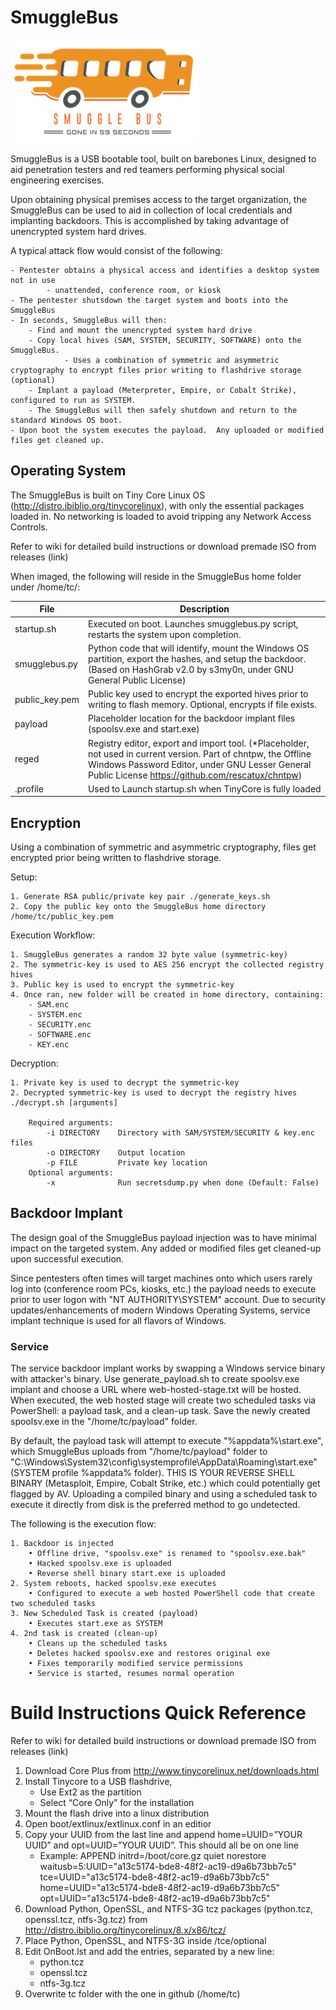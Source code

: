 # SmuggleBus
![logo](logo.png)

SmuggleBus is a USB bootable tool, built on barebones Linux, designed to aid penetration testers and red teamers performing physical social engineering exercises. 

Upon obtaining physical premises access to the target organization, the SmuggleBus can be used to aid in collection of local credentials and implanting backdoors. This is accomplished by taking advantage of unencrypted system hard drives. 

A typical attack flow would consist of the following:

	- Pentester obtains a physical access and identifies a desktop system not in use
            - unattended, conference room, or kiosk 
	- The pentester shutsdown the target system and boots into the SmuggleBus
	- In seconds, SmuggleBus will then:
		- Find and mount the unencrypted system hard drive
		- Copy local hives (SAM, SYSTEM, SECURITY, SOFTWARE) onto the SmuggleBus.
                - Uses a combination of symmetric and asymmetric cryptography to encrypt files prior writing to flashdrive storage (optional)
		- Implant a payload (Meterpreter, Empire, or Cobalt Strike), configured to run as SYSTEM. 
		- The SmuggleBus will then safely shutdown and return to the standard Windows OS boot. 
	- Upon boot the system executes the payload.  Any uploaded or modified files get cleaned up.



## Operating System
The SmuggleBus is built on Tiny Core Linux OS (http://distro.ibiblio.org/tinycorelinux), with only the essential packages loaded in. No networking is loaded to avoid tripping any Network Access Controls. 

Refer to wiki for detailed build instructions or download premade ISO from releases (link)

When imaged, the following will reside in the SmuggleBus home folder under /home/tc/:

| File | Description |
| --- | --- |
|startup.sh| Executed on boot. Launches smugglebus.py script, restarts the system upon completion.|
|smugglebus.py|	Python code that will identify, mount the Windows OS partition, export the hashes, and setup the backdoor. (Based on HashGrab v2.0 by s3my0n, under GNU General Public License)|
|public_key.pem| Public key used to encrypt the exported hives prior to writing to flash memory. Optional, encrypts if file exists. |
|payload| Placeholder location for the backdoor implant files (spoolsv.exe and start.exe)|
|reged|	Registry editor, export and import tool. (*Placeholder, not used in current version. Part of chntpw, the Offline Windows Password Editor, under GNU Lesser General Public License https://github.com/rescatux/chntpw)|
|.profile| Used to Launch startup.sh when TinyCore is fully loaded|


## Encryption
Using a combination of symmetric and asymmetric cryptography, files get encrypted prior being written to flashdrive storage. 

Setup:

    1. Generate RSA public/private key pair ./generate_keys.sh
    2. Copy the public key onto the SmuggleBus home directory /home/tc/public_key.pem
		
Execution Workflow:

	1. SmuggleBus generates a random 32 byte value (symmetric-key)
	2. The symmetric-key is used to AES 256 encrypt the collected registry hives
	3. Public key is used to encrypt the symmetric-key
	4. Once ran, new folder will be created in home directory, containing:
		- SAM.enc
		- SYSTEM.enc
		- SECURITY.enc
		- SOFTWARE.enc
		- KEY.enc

Decryption:

    1. Private key is used to decrypt the symmetric-key
    2. Decrypted symmetric-key is used to decrypt the registry hives ./decrypt.sh [arguments]
		
		Required arguments:
			-i DIRECTORY    Directory with SAM/SYSTEM/SECURITY & key.enc files    
			-o DIRECTORY    Output location                                       
			-p FILE         Private key location                                  
		Optional arguments:
			-x              Run secretsdump.py when done (Default: False) 
		
		
## Backdoor Implant
The design goal of the SmuggleBus payload injection was to have minimal impact on the targeted system. Any added or modified files get cleaned-up upon successful execution. 

Since pentesters often times will target machines onto which users rarely log into (conference room PCs, kiosks, etc.) the payload needs to execute prior to user logon with "NT AUTHORITY\SYSTEM" account. Due to security updates/enhancements of modern Windows Operating Systems, service implant technique is used for all flavors of Windows. 

### Service
The service backdoor implant works by swapping a Windows service binary with attacker's binary. Use generate_payload.sh to create spoolsv.exe implant and choose a URL where web-hosted-stage.txt will be hosted. When executed, the web hosted stage will create two scheduled tasks via PowerShell: a payload task, and a clean-up task. Save the newly created spoolsv.exe in the "/home/tc/payload" folder. 


By default, the payload task will attempt to execute "%appdata%\start.exe", which SmuggleBus uploads from "/home/tc/payload" folder to "C:\Windows\System32\config\systemprofile\AppData\Roaming\start.exe" (SYSTEM profile %appdata% folder). THIS IS YOUR REVERSE SHELL BINARY (Metasploit, Empire, Cobalt Strike, etc.) which could potentially get flagged by AV. Uploading a compiled binary and using a scheduled task to execute it directly from disk is the preferred method to go undetected.


The following is the execution flow:

	1. Backdoor is injected
		• Offline drive, "spoolsv.exe" is renamed to "spoolsv.exe.bak"
		• Hacked spoolsv.exe is uploaded
		• Reverse shell binary start.exe is uploaded
	2. System reboots, hacked spoolsv.exe executes
		• Configured to execute a web hosted PowerShell code that create two scheduled tasks
	3. New Scheduled Task is created (payload)
		• Executes start.exe as SYSTEM 
	4. 2nd task is created (clean-up)
		• Cleans up the scheduled tasks
		• Deletes hacked spoolsv.exe and restores original exe
		• Fixes temporarily modified service permissions
		• Service is started, resumes normal operation


# Build Instructions Quick Reference
Refer to wiki for detailed build instructions or download premade ISO from releases (link)

1. Download Core Plus from http://www.tinycorelinux.net/downloads.html
2. Install Tinycore to a USB flashdrive,
    - Use Ext2 as the partition
    - Select “Core Only” for the installation
3. Mount the flash drive into a linux distribution
4. Open boot/extlinux/extlinux.conf in an editior
5. Copy your UUID from the last line and append home=UUID=”YOUR UUID” and opt=UUID=”YOUR UUID”. This should all be on one line
    - Example: 
    APPEND initrd=/boot/core.gz quiet norestore waitusb=5:UUID="a13c5174-bde8-48f2-ac19-d9a6b73bb7c5" tce=UUID="a13c5174-bde8-48f2-ac19-d9a6b73bb7c5" home=UUID="a13c5174-bde8-48f2-ac19-d9a6b73bb7c5" opt=UUID="a13c5174-bde8-48f2-ac19-d9a6b73bb7c5"
6. Download Python, OpenSSL, and NTFS-3G tcz packages (python.tcz, openssl.tcz, ntfs-3g.tcz) from http://distro.ibiblio.org/tinycorelinux/8.x/x86/tcz/
7. Place Python, OpenSSL, and NTFS-3G inside /tce/optional
8. Edit OnBoot.lst and add the entries, separated by a new line:
    - python.tcz 
    - openssl.tcz
    - ntfs-3g.tcz
9. Overwrite tc folder with the one in github (/home/tc)
